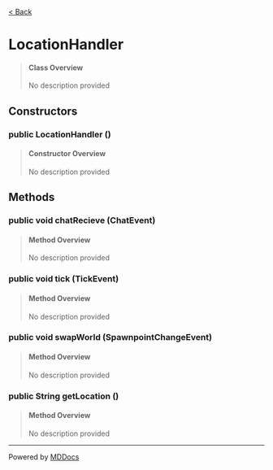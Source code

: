 [< Back](README.md)
# LocationHandler #
>#### Class Overview ####
>No description provided
## Constructors ##
### public LocationHandler () ###
>#### Constructor Overview ####
>No description provided
>
## Methods ##
### public void chatRecieve (ChatEvent) ###
>#### Method Overview ####
>No description provided
>
### public void tick (TickEvent) ###
>#### Method Overview ####
>No description provided
>
### public void swapWorld (SpawnpointChangeEvent) ###
>#### Method Overview ####
>No description provided
>
### public String getLocation () ###
>#### Method Overview ####
>No description provided
>

---
Powered by [MDDocs](https://github.com/VRCube/MDDocs)